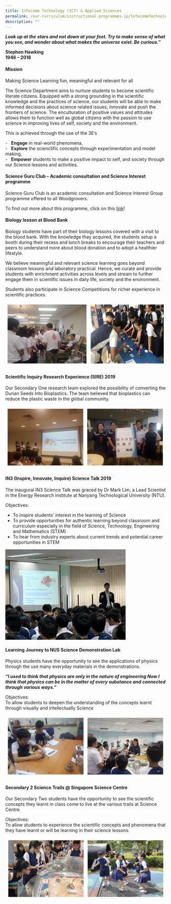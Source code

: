 ```yaml
---
title: Infocomm Technology (ICT) & Applied Sciences
permalink: /our-curriculum/instructional-programmes-ip/InfocommTechnologyAppliedSciences/
description: ""
---
```


_**Look up at the stars and not down at your feet. Try to make sense of what you see, and wonder about what makes the universe exist. Be curious.”**_

**Stephen Hawking** <br>
**1946 – 2018**

#### Mission
Making Science Learning fun, meaningful and relevant for all

  

The Science Department aims to nurture students to become scientific literate citizens. Equipped with a strong grounding in the scientific knowledge and the practices of science, our students will be able to make informed decisions about science related issues, innovate and push the frontiers of science. The enculturation of positive values and attitudes allows them to function well as global citizens with the passion to use science in improving lives of self, society and the environment.

  

This is achieved through the use of the 3E’s

\-   **Engage** in real-world phenomena, <br>
\-   **Explore** the scienctific concepts through experimentation and model making, <br>
\-   **Empower** students to make a positive impact to self, and society through our Science lessons and activities.

  

#### Science Guru Club – Academic consultation and Science Interest programme

Science Guru Club is an academic consultation and Science Interest Group programme offered to all Woodgrovers.

To find out more about this programme, click on this [link](https://sites.google.com/moe.edu.sg/wgsscience/home)!

[](https://sites.google.com/moe.edu.sg/wgsscience/home)

#### Biology lesson at Blood Bank

Biology students have part of their biology lessons covered with a visit to the blood bank. With the knowledge they acquired, the students setup a booth during their recess and lunch breaks to encourage their teachers and peers to understand more about blood donation and to adopt a healthier lifestyle.

  

We believe meaningful and relevant science learning goes beyond classroom lessons and laboratory practical. Hence, we curate and provide students with enrichment activities across levels and stream to further engage them in scientific issues in daily life, society and the environment.

  

Students also participate in Science Competitions for richer experience in scientific practices.

![Biology lesson at Blood Bank](/images/Biology%20lesson%20at%20Blood%20Bank.jpg)

#### Scientific Inquiry Research Experience (SIRE) 2019

Our Secondary One research team explored the possibility of converting the Durian Seeds Into Bioplastics. The team believed that bioplastics can reduce the plastic waste in the global community.

![Scientific Inquiry Research Experience (SIRE) 2019](/images/Scientific%20Inquiry%20Research%20Experience%20(SIRE)%202019.jpg)

#### IN3 (Inspire, Innovate, Inquire) Science Talk 2019

The inaugural IN3 Science Talk was graced by Dr Mark Lim, a Lead Scientist in the Energy Research Institute at Nanyang Technological University (NTU).

  

Objectives:

*   To inspire students’ interest in the learning of Science
*   To provide opportunities for authentic learning beyond classroom and curriculum especially in the field of Science, Technology, Engineering and Mathematics (STEM)
*   To hear from industry experts about current trends and potential career opportunities in STEM

<style>  
img {  
  display: block;  
  margin-left: auto;  
  margin-right: auto;  
}  
</style>  
<body><img src="/images/3IN%20talk.jpeg" alt="IN3 (Inspire, Innovate, Inquire) Science Talk 2019" style="width:75%;">  
  
</body>

#### Learning Journey to NUS Science Demonstration Lab

Physics students have the opportunity to see the applications of physics through the use many everyday materials in the demonstrations.

  

**_“I used to think that physics are only in the nature of engineering Now I think that physics can be in the matter of every substance and connected through various ways.”_**

  

Objectives: <br>
To allow students to deepen the understanding of the concepts learnt through visually and intellectually Science

![Learning Journey to NUS Science Demonstration Lab](/images/Learning%20Journey%20to%20NUS%20Science%20Demonstration%20Lab.jpg)

#### Secondary 2 Science Trails @ Singapore Science Centre

Our Secondary Two students have the opportunity to see the scientific concepts they learnt in class come to live at the various trails at Science Centre.

  

Objectives: <br>
To allow students to experience the scientific concepts and phenomena that they have learnt or will be learning in their science lessons.

![Secondary 2 Science Trails @ Singapore Science Centre](/images/Secondary%202%20Science%20Trails%20@%20Singapore%20Science%20Centre.jpg)